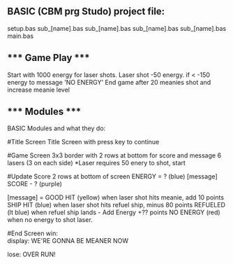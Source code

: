 
## BASIC (CBM prg Studo) project file:
setup.bas
sub_[name].bas
sub_[name].bas
sub_[name].bas
sub_[name].bas
main.bas



## *** Game Play ***
Start with 1000 energy for laser shots.
Laser shot -50 energy.
if < -150 energy to message 'NO ENERGY'
End game after 20 meanies shot and increase meanie level


## *** Modules ***
BASIC Modules and what they do:

#Title Screen
Title Screen with press key to continue

#Game Screen
3x3 border with 2 rows at bottom for score and message
6 lasers (3 on each side)
*Laser requires 50 enery to shot, start

#Update Score
2 rows at bottom of screen
 ENERGY = ? (blue)      [message]
 SCORE - ?  (purple)

[message] = 
GOOD HIT (yellow)   when laser shot hits meanie, add 10 points
SHIP HIT (blue)     when laser shot hits refuel ship, minus 80 points
REFUELED (lt blue)  when refuel ship lands - Add Energy +?? points
NO ENERGY (red)     when no energy to shot laser.

#End Screen
win:  
display:
WE'RE
GONNA
BE MEANER
NOW

lose:
OVER RUN!




